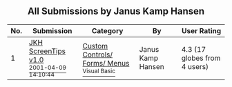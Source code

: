 ﻿<div align="center">

## All Submissions by Janus Kamp Hansen

</div>

No.  | Submission | Category | By   | User Rating
---- | ---------- | -------- | ---- | -----------
1 | [JKH ScreenTips v1\.0<br /><sup>2001-04-09 14:10:44</sup>](https://github.com/Planet-Source-Code/janus-kamp-hansen-jkh-screentips-v1-0__1-22205) | [Custom Controls/ Forms/  Menus<br /><sup>Visual Basic</sup>](../ByCategory/custom-controls-forms-menus__1-4.md) | Janus Kamp Hansen | 4.3 (17 globes from 4 users)
